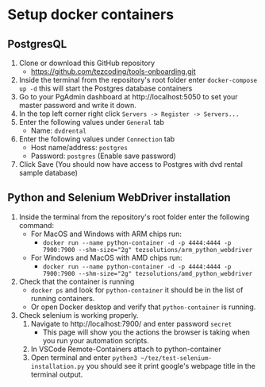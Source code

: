 # Setup docker containers

## PostgresQL

1. Clone or download this GitHub repository
   - https://github.com/tezcoding/tools-onboarding.git
2. Inside the terminal from the repository's root folder enter `docker-compose up -d` this will start the Postgres database containers
3. Go to your PgAdmin dashboard at http://localhost:5050 to set your master password and write it down.
4. In the top left corner right click `Servers -> Register -> Servers...`
5. Enter the following values under `General` tab
   - Name: `dvdrental`
6. Enter the following values under `Connection` tab
   - Host name/address: `postgres`
   - Password: `postgres` (Enable save password)
7. Click Save (You should now have access to Postgres with dvd rental sample database)

## Python and Selenium WebDriver installation

1. Inside the terminal from the repository's root folder enter the following command:
   - For MacOS and Windows with ARM chips run:
     - `docker run --name python-container -d -p 4444:4444 -p 7900:7900 --shm-size="2g" tezsolutions/arm_python_webdriver`
   - For Windows and MacOS with AMD chips run:
     - `docker run --name python-container -d -p 4444:4444 -p 7900:7900 --shm-size="2g" tezsolutions/amd_python_webdriver`
2. Check that the container is running
   - `docker ps` and look for `python-container` it should be in the list of running containers.
   - Or open Docker desktop and verify that `python-container` is running.
3. Check selenium is working properly.
   1. Navigate to http://localhost:7900/ and enter password `secret`
      - This page will show you the actions the browser is taking when you run your automation scripts.
   2. In VSCode Remote-Containers attach to python-container
   3. Open terminal and enter `python3 ~/tez/test-selenium-installation.py` you should see it print google's webpage title in the terminal output.
